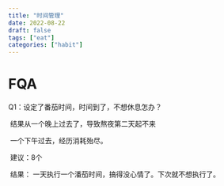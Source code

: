 ```yaml
---
title: "时间管理"
date: 2022-08-22
draft: false
tags: ["eat"]
categories: ["habit"]
---
```






# FQA

 Q1：设定了番茄时间，时间到了，不想休息怎办？

​       结果从一个晚上过去了，导致熬夜第二天起不来

​        一个下午过去，经历消耗殆尽。

​      建议：8个

​     结果：  一天执行一个潘茄时间，搞得没心情了。下次就不想执行了。

​    











